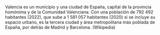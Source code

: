 Valencia es un municipio​ y una ciudad de España, capital de la provincia homónima y de la Comunidad Valenciana. Con una población de 792 492 habitantes (2022), que sube a 1 581 057 habitantes (2020) si se incluye su espacio urbano, es la tercera ciudad y área metropolitana más poblada de España, por detrás de Madrid y Barcelona. (Wikipedia)
